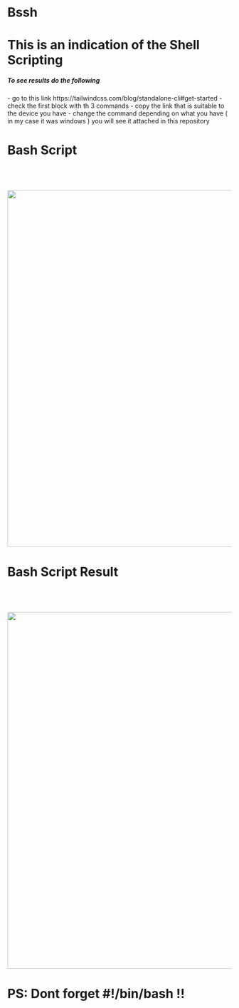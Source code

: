 # Bssh

<h1> This is an indication of the Shell Scripting </h1>

<h5> To see results do the following </h5>
- go to this link https://tailwindcss.com/blog/standalone-cli#get-started
- check the first block with th 3 commands 
- copy the link that is suitable to the device you have 
- change the command depending on what you have ( in my case it was windows ) you will see it attached in this repository 


<h1>Bash Script  </h1>
<h1 align="center">
  <br>
  <img src="https://github.com/RMUR99/Bash/assets/85951306/7e50edee-6bb0-4dae-bdf1-fb4f7021a3d1"width="800">
  <br>
</h1>


<h1>Bash Script Result </h1>
<h1 align="center">
  <br>
  <img src="https://github.com/RMUR99/Bash/assets/85951306/0c527768-4bc5-4e67-bc3d-ef689d736f56"width="800">
  <br>
</h1>

<h1>PS: Dont forget <strong>#!/bin/bash</strong> !! </h1>




